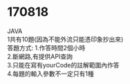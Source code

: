 # 170818
JAVA<br>
1共有10題(因為不能外流只能憑印象抄出來)<br>
答題方式: 1.作答時間2個小時<br>
         2.斷網路,有提供API查詢<br>
         3.只能在寫有yourCode的註解範圍內作答<br>
         4.每題的輸入參數不一定只有1種<br>